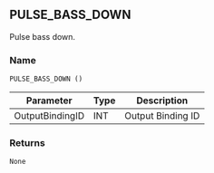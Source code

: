 ## PULSE\_BASS\_DOWN

Pulse bass down.


### Name

`PULSE_BASS_DOWN ()`


| Parameter       | Type | Description       |
| --------------- | ---- | ----------------- |
| OutputBindingID | INT  | Output Binding ID |


### Returns

`None`